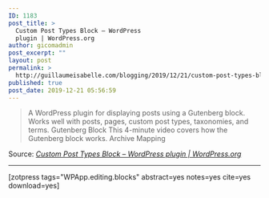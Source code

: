```yaml
---
ID: 1183
post_title: >
  Custom Post Types Block – WordPress
  plugin | WordPress.org
author: gicomadmin
post_excerpt: ""
layout: post
permalink: >
  http://guillaumeisabelle.com/blogging/2019/12/21/custom-post-types-block-wordpress-plugin-wordpress-org/
published: true
post_date: 2019-12-21 05:56:59
---
```

> A WordPress plugin for displaying posts using a Gutenberg block. Works well with posts, pages, custom post types, taxonomies, and terms. Gutenberg Block This 4-minute video covers how the Gutenberg block works. Archive Mapping

Source: *[Custom Post Types Block – WordPress plugin | WordPress.org][1]*

<!-- wp:separator -->

<hr class="wp-block-separator" />

<!-- /wp:separator -->

<!-- wp:paragraph -->

[zotpress tags="WPApp.editing.blocks" abstract=yes notes=yes cite=yes download=yes]

<!-- /wp:paragraph -->

 [1]: https://wordpress.org/plugins/post-type-archive-mapping/